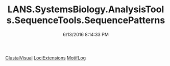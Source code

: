 ﻿---
title: LANS.SystemsBiology.AnalysisTools.SequenceTools.SequencePatterns
date: 6/13/2016 8:14:33 PM
---

[ClustalVisual](T-LANS.SystemsBiology.AnalysisTools.SequenceTools.SequencePatterns.ClustalVisual.html)
[LociExtensions](T-LANS.SystemsBiology.AnalysisTools.SequenceTools.SequencePatterns.LociExtensions.html)
[MotifLog](T-LANS.SystemsBiology.AnalysisTools.SequenceTools.SequencePatterns.MotifLog.html)
